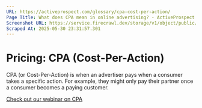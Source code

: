 ```yaml
---
URL: https://activeprospect.com/glossary/cpa-cost-per-action/
Page Title: What does CPA mean in online advertising? - ActiveProspect
Screenshot URL: https://service.firecrawl.dev/storage/v1/object/public/media/screenshot-092a13db-b33f-4d21-a5ef-5c218271c1b9.png
Scraped At: 2025-05-30 23:31:57.301
---
```

# Pricing: CPA (Cost-Per-Action)

CPA (or Cost-Per-Action) is when an advertiser pays when a consumer takes a specific action. For example, they might only pay their partner once a consumer becomes a paying customer.

[Check out our webinar on CPA](https://activeprospect.com/resources/how-to-maximize-your-leads-while-minimizing-your-cpa/)

